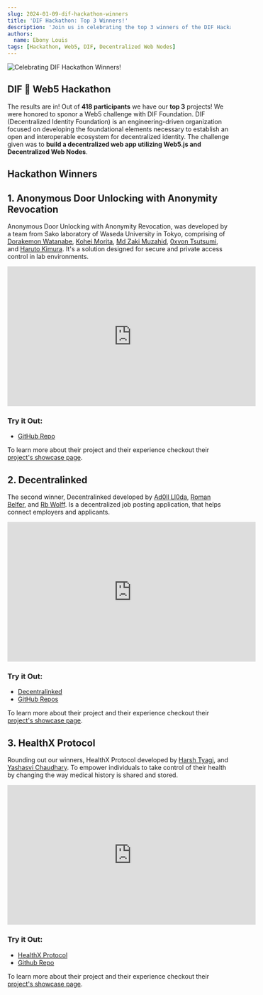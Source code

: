 ```yaml
---
slug: 2024-01-09-dif-hackathon-winners
title: 'DIF Hackathon: Top 3 Winners!'
description: 'Join us in celebrating the top 3 winners of the DIF Hackathon'
authors:
  name: Ebony Louis
tags: [Hackathon, Web5, DIF, Decentralized Web Nodes]
---
```


<head>
  <meta property="og:title" content="Celebrating DIF Hackathon Winners!" />
  <meta property="og:type" content="website" />
  <meta property="og:url" content='https://developer.tbd.website/blog/2024-01-09-dif-hackathon-winners' />
  <meta name="og:description" content="Join us in celebrating the top 3 winners of the DIF Hackathon" />
  <meta property="og:image" content="https://developer.tbd.website/assets/images/blog-la-wallet-vcs-0b0c9029d1d0c83c1968578129b6438a.png" />

<meta name="twitter:card" content="summary_large_image" />
<meta property="twitter:domain" content="developer.tbd.website" />
<meta name="twitter:site" content="@tbdevs" />
<meta name="twitter:title" content="Celebrating DIF Hackathon Winners!" />
<meta
  property="twitter:url"
  content="https://developer.tbd.website/blog/2024-01-09-dif-hackathon-winners"
/>
<meta
  name="twitter:description"
  content="Join us in celebrating the top 3 winners of the DIF Hackathon!"
/>
<meta
  name="twitter:image"
  content="https://developer.tbd.website/assets/images/dif-hackathon-winners-76ece74efeef5763706ef4a783b47b23.png"
/>
  <link rel="apple-touch-icon" href="https://developer.tbd.website/img/tbd-fav-icon-main.png" />
</head>

![Celebrating DIF Hackathon Winners!](/img/dif-hackathon-winners.png)

## DIF 🤝 Web5 Hackathon

The results are in! Out of **418 participants** we have our **top 3** projects! We were honored to sponor a Web5 challenge with DIF Foundation. DIF (Decentralized Identity Foundation) is an engineering-driven organization focused on developing the foundational elements necessary to establish an open and interoperable ecosystem for decentralized identity. The challenge given was to **build a decentralized web app utilizing Web5.js and Decentralized Web Nodes**.

<!--truncate-->

## Hackathon Winners

## 1. Anonymous Door Unlocking with Anonymity Revocation

Anonymous Door Unlocking with Anonymity Revocation, was developed by a team from Sako laboratory of Waseda University in Tokyo, comprising of [Dorakemon Watanabe](https://github.com/dorakemon), [Kohei Morita](https://devpost.com/mrtkhgm), [Md Zaki Muzahid](https://devpost.com/md_zaki), [0xvon Tsutsumi](https://devpost.com/0xvon), and [Haruto Kimura](https://devpost.com/harutokimura0608). It's a solution designed for secure and private access control in lab environments.

<div className="flex justify-center">
  <div className="w-full sm:w-auto sm:max-w-[560px]">
    <div className="overflow-hidden relative" style={{ paddingTop: '56.25%' }}>
      <iframe
        width="560"
        height="315"
        src="https://www.youtube.com/embed/SAJD-V_LJJc?si=y1LJ5n3QZZvHhVoo"
        title="YouTube video player"
        frameBorder="0"
        allow="accelerometer; autoplay; clipboard-write; encrypted-media; gyroscope; picture-in-picture; web-share"
        allowFullScreen
        className="absolute top-0 left-0 w-full h-full"
      ></iframe>
    </div>
  </div>
</div>

### Try it Out:

- [GitHub Repo](https://github.com/JidoTaikaSuru/dwn-vc-job-market-demo)

To learn more about their project and their experience checkout their [project's showcase page](https://devpost.com/software/an-anonymous-door-unlocking-with-anonymity-revocation).

## 2. Decentralinked

The second winner, Decentralinked developed by [Ad0ll Ll0da](https://devpost.com/ad0ll), [Roman Belfer](https://devpost.com/belfer-roman), and [Rb Wolff](https://github.com/reisepass). Is a decentralized job posting application, that helps connect employers and applicants.

<div className="flex justify-center">
  <div className="w-full sm:w-auto sm:max-w-[560px]">
    <div className="overflow-hidden relative" style={{ paddingTop: '56.25%' }}>
      <iframe
        width="560"
        height="315"
        src="https://www.youtube.com/embed/L8otIoAIuzg?si=p3uM9rUIARvWvkOh"
        title="YouTube video player"
        frameBorder="0"
        allow="accelerometer; autoplay; clipboard-write; encrypted-media; gyroscope; picture-in-picture; web-share"
        allowFullScreen
        className="absolute top-0 left-0 w-full h-full"
      ></iframe>
    </div>
  </div>
</div>

### Try it Out:

- [Decentralinked](https://dorakemon-wallet.web.app/)
- [GitHub Repos](https://github.com/dorakemon/did-hack-2023_winter)

To learn more about their project and their experience checkout their [project's showcase page](https://devpost.com/software/decentralinked).

## 3. HealthX Protocol

Rounding out our winners, HealthX Protocol developed by [Harsh Tyagi](https://www.linkedin.com/in/mr-harshtyagi/), and [Yashasvi Chaudhary](https://www.linkedin.com/in/0xyshv/). To empower individuals to take control of their health by changing the way medical history is shared and stored.

<div className="flex justify-center">
  <div className="w-full sm:w-auto sm:max-w-[560px]">
    <div className="overflow-hidden relative" style={{ paddingTop: '56.25%' }}>
      <iframe
        width="560"
        height="315"
        src="https://www.youtube.com/embed/erBRonO3Kig?si=-bRMjt05DALp5xIS"
        title="YouTube video player"
        frameBorder="0"
        allow="accelerometer; autoplay; clipboard-write; encrypted-media; gyroscope; picture-in-picture; web-share"
        allowFullScreen
        className="absolute top-0 left-0 w-full h-full"
      ></iframe>
    </div>
  </div>
</div>

### Try it Out:

- [HealthX Protocol](https://healthx-ivory.vercel.app/)
- [Github Repo](https://github.com/0xAlphaDevs/HealthX-DIF-hackathon)

To learn more about their project and their experience checkout their [project's showcase page](https://devpost.com/software/healthx-protocol).
